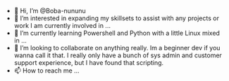 - 👋 Hi, I’m @Boba-nununu
- 👀 I’m interested in expanding my skillsets to assist with any projects or work I am currently involved in ...
- 🌱 I’m currently learning Powershell and Python with a little Linux mixed in ...
- 💞️ I’m looking to collaborate on anything really. Im a beginner dev if you wanna call it that. I really only have a bunch of sys admin and customer support experience, 
      but I have found that scripting.
- 📫 How to reach me ... 

<!---
Boba-nununu/Boba-nununu is a ✨ special ✨ repository because its `README.md` (this file) appears on your GitHub profile.
You can click the Preview link to take a look at your changes.
--->
